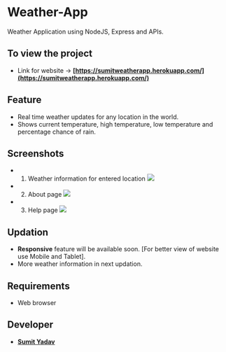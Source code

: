 # Weather-App
Weather Application using NodeJS, Express and APIs.

## To view the project
* Link for website -> **[https://sumitweatherapp.herokuapp.com/](https://sumitweatherapp.herokuapp.com/)**


## Feature
* Real time weather updates for any location in the world. 
* Shows current temperature, high temperature, low temperature and percentage chance of rain.


## Screenshots 
* 1. Weather information for entered location
        <img src="https://github.com/sumiie24/Weather-App-/blob/master/screenshots/weather.png" />

* 2. About page
        <img src="https://github.com/sumiie24/Weather-App-/blob/master/screenshots/about.png" />

* 3. Help page
        <img src="https://github.com/sumiie24/Weather-App-/blob/master/screenshots/help.png" />


## Updation
* **Responsive** feature will be available soon. [For better view of website use Mobile and Tablet].
* More weather information in next updation.


## Requirements
* Web browser


## Developer 
* **[Sumit Yadav](https://www.linkedin.com/in/sumiie24/)**



